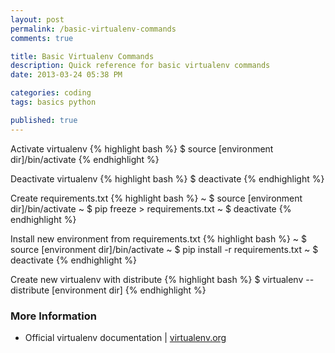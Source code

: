 ```yaml
---
layout: post
permalink: /basic-virtualenv-commands
comments: true

title: Basic Virtualenv Commands
description: Quick reference for basic virtualenv commands
date: 2013-03-24 05:38 PM

categories: coding
tags: basics python

published: true
---
```


Activate virtualenv
{% highlight bash %}
$ source [environment dir]/bin/activate
{% endhighlight %}

Deactivate virtualenv
{% highlight bash %}
$ deactivate
{% endhighlight %}

Create requirements.txt
{% highlight bash %}
~ $ source [environment dir]/bin/activate
~ $ pip freeze > requirements.txt
~ $ deactivate
{% endhighlight %}


Install new environment from requirements.txt
{% highlight bash %}
~ $ source [environment dir]/bin/activate
~ $ pip install -r requirements.txt
~ $ deactivate
{% endhighlight %}

Create new virtualenv with distribute
{% highlight bash %}
$ virtualenv --distribute [environment dir]
{% endhighlight %}

### More Information

- Official virtualenv documentation | [virtualenv.org](http://www.virtualenv.org)